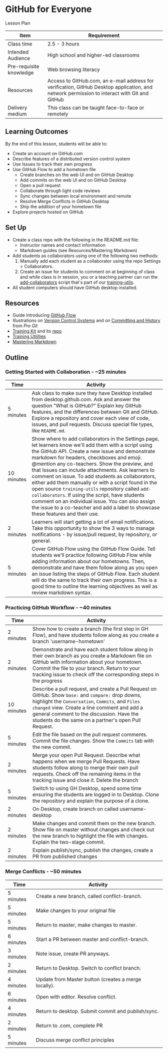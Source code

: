 # GitHub for Everyone
Lesson Plan

Item                    | Requirement
---                     | ---
Class time              | 2.5 - 3 hours
Intended Audience       | High school and higher-ed classrooms
Pre-requisite knowledge | Web browsing literacy
Resources               | Access to GitHub.com, an e-mail address for verification, GitHub Desktop application, and network permission to interact with Git and GitHub
Delivery medium         | This class can be taught face-to-face or remotely

## Learning Outcomes

By the end of this lesson, students will be able to:

- Create an account on GitHub.com
- Describe features of a distributed version control system
- Use Issues to track their own progress
- Use GitHub Flow to add a hometown file
  - Create branches on the web UI and on GitHub Desktop
  - Add commits on the web UI and on GitHub Desktop
  - Open a pull request
  - Collaborate through light code reviews
  - Sync changes between local environment and remote
  - Resolve Merge Conflicts in GitHub Desktop
  - Ship the addition of your hometown file
- Explore projects hosted on GitHub

## Set Up
- Create a class repo with the following in the README.md file:
  - Instructor names and contact information
  - Markdown guides (see Resources/Mastering Markdown)
- Add students as collaborators using one of the following two methods:
  1. Manually add each student as a collaborator using the repo Settings > Collaborators.
  2. Create an issue for students to comment on at beginning of class and while class is in session, you or a teaching partner can run the [add-collaborators](https://github.com/github/training-utils/blob/master/add-collaborators) script that's part of our [training-utils](https://github.com/github/training-utils).
- All student computers should have GitHub desktop installed.  

## Resources
- Guide introducing [GitHub Flow](https://guides.github.com/introduction/flow/)
- Illustrations on [Version Control Systems](https://git-scm.com/book/en/v2/Getting-Started-About-Version-Control) and on [Committing and History](https://git-scm.com/book/en/v2/Getting-Started-Git-Basics) from *Pro Git*
- [Training Kit](https://services.github.com/kit/) and its [repo](https://github.com/github/training-kit)
- [Training Utilities](https://github.com/github/training-utils)
- [Mastering Markdown](https://guides.github.com/features/mastering-markdown/)

## Outline

### Getting Started with Collaboration - ~25 minutes

| Time |Activity |
|-----------|--------------------------------------------------------------------------------------------------------------------------------------------------------------------------------------------------------------------------------------------------------------------------------------------------------------|
| 5 minutes | Ask class to make sure they have Desktop installed from desktop.github.com. Ask and answer the question "What is GitHub?" Explain key GitHub features, and the differences between GIt and GitHub. Explore a repository and cover each view of code, issues, and pull requests. Discuss special file types, like `README.md`.
| 10 minutes | Show where to add collaborators in the Settings page, let learners know we'll add them with a script using the GitHub API. Create a new issue and demonstrate markdown for headers, checkboxes and emoji. @mention any co-teachers. Show the preview, and that Issues can include attachments. Ask learners to comment on issue. To add students as collaborators, either add them manually or with a script found in the open source `training-utils` repository called `add-collaborators`. If using the script, have students comment on an individual issue. You can also assign the issue to a co-teacher and add a label to showcase these features and their use. |
| 2 minutes | Learners will start getting a lot of email notifications. Take this opportunity to show the 3 ways to manage notifications - by issue/pull request, by repository, or general. |
| 5 minutes | Cover GitHub Flow using the GitHub Flow Guide. Tell students we'll practice following GitHub Flow while adding information about our hometowns. Then, demonstrate and have them follow along as you open an issue listing the steps of GitHub Flow. Each student will do the same to track their own progress. This is a good time to outline the learning objectives as well as review markdown syntax. |

### Practicing GitHub Workflow - ~40 minutes

| Time |Activity |
|-----------|--------------------------------------------------------------------------------------------------------------------------------------------------------------------------------------------------------------------------------------------------------------------------------------------------------------|
| 2 minutes | Show how to create a branch (the first step in GH Flow), and have students follow along as you create a branch 'username-hometown' |
| 2 minutes | Demonstrate and have each student follow along in their own branch as you create a Markdown file on GitHub with information about your hometown. Commit the file to your branch. Return to your tracking issue to check off the corresponding steps in the progress |
| 10 minutes | Describe a pull request, and create a Pull Request on GitHub. Show `base:` and `compare:` drop downs, highlight the `Conversation`, `Commits`, and `Files changed` view. Create a line comment and add a general comment to the discussion. Have the students do the same on a partner's open Pull Request. |
| 5 minutes | Edit the file based on the pull request comments. Commit the file changes. Show the `Commits` tab with the new commit.  |
| 2 minutes | Merge your open Pull Request. Describe what happens when we merge Pull Requests. Have students follow along to merge their own pull requests. Check off the remaining items in the tracking issue and close it. Delete the branch |
| 5 minutes | Switch to using GH Desktop, spend some time ensuring the students are logged in to Desktop. Clone the repository and explain the purpose of a clone. |
| 2 minutes | On Desktop, create branch on  called username-desktop |
| 2 minutes | Make changes and commit them on the new branch. Show file on master without changes and check out the new branch to highlight the file with changes. Explain the two-stage commit. |
| 2 minutes | Explain publish/sync, publish the changes, create a PR from published changes |


### Merge Conflicts - ~50 minutes

| Time |Activity |
|-----------|--------------------------------------------------------------------------------------------------------------------------------------------------------------------------------------------------------------------------------------------------------------------------------------------------------------|
| 5 minutes | Create a new branch, called conflict-branch.         |
| 5 minutes | Make changes to your original file                   |
| 5 minutes | Return to master, make changes to master.            |
| 6 minutes | Start a PR between master and conflict-branch.       |
| 3 minutes | Note issue, create PR anyways.                       |
| 2 minutes | Return to Desktop. Switch to conflict branch.        |
| 4 minutes | Update from Master button (creates a merge locally). |
| 6 minutes | Open with editor. Resolve conflict.                  |
| 4 minutes | Return to desktop. Submit commit and publish/sync.   |
| 2 minutes | Return to .com, complete PR                          |
| 5 minutes | Discuss merge conflict principles                    |
